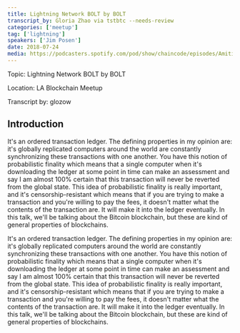 ```yaml
---
title: Lightning Network BOLT by BOLT
transcript_by: Gloria Zhao via tstbtc --needs-review
categories: ['meetup']
tag: ['lightning']
speakers: ['Jim Posen']
date: 2018-07-24
media: https://podcasters.spotify.com/pod/show/chaincode/episodes/Amiti-Uttarwar-and-the-P2P-network---Episode-15-e18v7oq
---
```



Topic: Lightning Network BOLT by BOLT

Location: LA Blockchain Meetup

Transcript by: glozow

## Introduction

It's an ordered transaction ledger. The defining properties in my opinion are: it's globally replicated computers around the world are constantly synchronizing these transactions with one another. You have this notion of probabilistic finality which means that a single computer when it's downloading the ledger at some point in time can make an assessment and say I am almost 100% certain that this transaction will never be reverted from the global state. This idea of probabilistic finality is really important, and it's censorship-resistant which means that if you are trying to make a transaction and you're willing to pay the fees, it doesn't matter what the contents of the transaction are. It will make it into the ledger eventually. In this talk, we'll be talking about the Bitcoin blockchain, but these are kind of general properties of blockchains.


It's an ordered transaction ledger. The defining properties in my opinion are: it's globally replicated computers around the world are constantly synchronizing these transactions with one another. You have this notion of probabilistic finality which means that a single computer when it's downloading the ledger at some point in time can make an assessment and say I am almost 100% certain that this transaction will never be reverted from the global state. This idea of probabilistic finality is really important, and it's censorship-resistant which means that if you are trying to make a transaction and you're willing to pay the fees, it doesn't matter what the contents of the transaction are. It will make it into the ledger eventually. In this talk, we'll be talking about the Bitcoin blockchain, but these are kind of general properties of blockchains.
